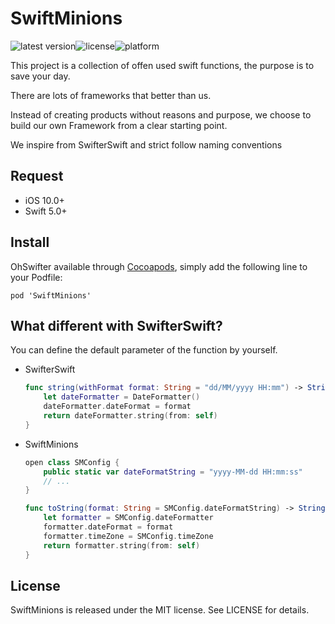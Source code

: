 # SwiftMinions

![latest version](https://img.shields.io/cocoapods/v/SwiftMinions)![license](https://img.shields.io/github/license/SwiftMinions/SwiftMinions)![platform](https://img.shields.io/cocoapods/p/SwiftMinions)

This project is a collection of offen used swift functions, the purpose is to save your day.

There are lots of frameworks that better than us. 

Instead of creating products without reasons and purpose, we choose to build our own Framework from a clear starting point.

We inspire from SwifterSwift and strict follow naming conventions

## Request

-   iOS 10.0+
-   Swift 5.0+

## Install

OhSwifter available through [Cocoapods](http://cocoapods.org), simply add the following line to your Podfile:

```
pod 'SwiftMinions'
```

## What different with SwifterSwift?

You can define the default parameter of the function by yourself.

-   SwifterSwift

    ```swift
    func string(withFormat format: String = "dd/MM/yyyy HH:mm") -> String {
        let dateFormatter = DateFormatter()
        dateFormatter.dateFormat = format
        return dateFormatter.string(from: self)
    }
    ```

-   SwiftMinions

    ```swift
    open class SMConfig {
        public static var dateFormatString = "yyyy-MM-dd HH:mm:ss"
        // ...  
    }

    func toString(format: String = SMConfig.dateFormatString) -> String {
        let formatter = SMConfig.dateFormatter
        formatter.dateFormat = format
        formatter.timeZone = SMConfig.timeZone
        return formatter.string(from: self)
    }
    ```

## License

SwiftMinions is released under the MIT license. See LICENSE for details.
